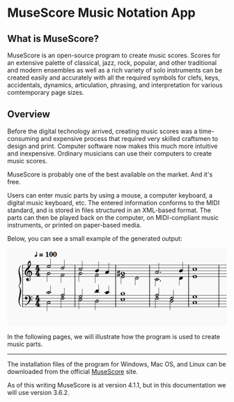 # MuseScore Music Notation App

## What is MuseScore?

MuseScore is an open-source program to create music scores. Scores for an extensive palette of classical, jazz, rock, popular, and other traditional and modern ensembles as well as a rich variety of solo instruments can be created easily and accurately with all the required symbols for clefs, keys, accidentals, dynamics, articulation, phrasing, and interpretation for various comtemporary page sizes.

## Overview

Before the digital technology arrived, creating music scores was a time-consuming and expensive process that required very skilled craftsmen to design and print. Computer software now makes this much more intuitive and inexpensive. Ordinary musicians can use their computers to create music scores.

MuseScore is probably one of the best available on the market. And it's free.

Users can enter music parts by using a mouse, a computer keyboard, a digital music keyboard, etc. The entered information conforms to the MIDI standard, and is stored in files structured in an XML-based format. The parts can then be played back on the computer, on MIDI-compliant music instruments, or printed on paper-based media.

Below, you can see a small example of the generated output:

![A sample score](pictures/score-sample.png)

In the following pages, we will illustrate how the program is used to create music parts.

---

The installation files of the program for Windows, Mac OS, and Linux can be downloaded from the official [MuseScore](https://www.musescore.com) site.

As of this writing MuseScore is at version 4.1.1, but in this documentation we will use version 3.6.2.
